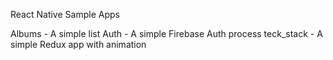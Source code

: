React Native Sample Apps

Albums - A simple list
Auth - A simple Firebase Auth process
teck_stack - A simple Redux app with animation
